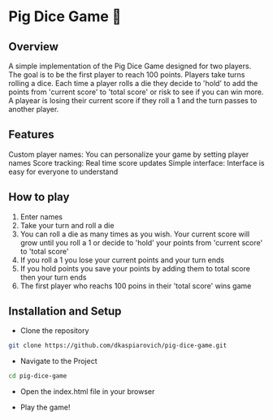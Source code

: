 # Pig Dice Game 🎲

## Overview

A simple implementation of the Pig Dice Game designed for two players. The goal is to be the first player to reach 100 points.
Players take turns rolling a dice. Each time a player rolls a die they decide to 'hold' to add the points from 'current score' to 'total score' or risk to see if you can win more. A playear is losing their current score if they roll a 1 and the turn passes to another player.

## Features

Custom player names: You can personalize your game by setting player names
Score tracking: Real time score updates
Simple interface: Interface is easy for everyone to understand

## How to play

1. Enter names
2. Take your turn and roll a die
3. You can roll a die as many times as you wish. Your current score will grow until you roll a 1 or decide to 'hold' your points from 'current score' to 'total score'
4. If you roll a 1 you lose your current points and your turn ends
5. If you hold points you save your points by adding them to total score then your turn ends
6. The first player who reachs 100 poins in their 'total score' wins game

## Installation and Setup

- Clone the repository

```bash
git clone https://github.com/dkaspiarovich/pig-dice-game.git
```

- Navigate to the Project

```bash
cd pig-dice-game
```

- Open the index.html file in your browser

- Play the game!
